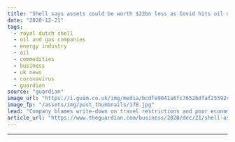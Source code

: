 ```yaml
---
title: "Shell says assets could be worth $22bn less as Covid hits oil demand"
date: "2020-12-21"
tags: 
  - royal dutch shell
  - oil and gas companies
  - energy industry
  - oil
  - commodities
  - business
  - uk news
  - coronavirus
  - guardian
source: "guardian"
image_url: "https://i.guim.co.uk/img/media/bcdfe9041a6fc7652bdfaf25592c72e26a96fa1d/0_348_5340_3205/master/5340.jpg?width=460&quality=85&auto=format&fit=max&s=a7ea72599aa07bce7ff8b0d89437f65f"
image_fp: "/assets/img/post_thumbnails/178.jpg"
lead: "Company blames write-down on travel restrictions and poor economic growthCoronavirus – latest updatesSee all our coronavirus coverageShell has warned the value of its oil and gas assets may fall by $22bn (£16bn) in 2020 after shaving up to $4.5bn fro..."
article_url: "https://www.theguardian.com/business/2020/dec/21/shell-assets-covid-oil-demand-writedown-coronavirus"
---
```


---
